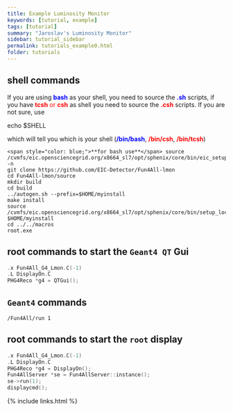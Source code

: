 ```yaml
---
title: Example Luminosity Monitor
keywords: [tutorial, example]
tags: [tutorial]
summary: "Jaroslav's Luminosity Monitor"
sidebar: tutorial_sidebar
permalink: tutorials_example0.html
folder: tutorials
---
```


## shell commands

If you are using <span style="color: blue;">**bash**</span> as your shell, you need to source the <span style="color: blue;">**.sh**</span> scripts, if you have <span style="color: red;">**tcsh** or **csh**</span> as shell you need to source the <span style="color: red;">**.csh**</span> scripts. If you are not sure, use

echo $SHELL

which will tell you which is your shell (<span style="color: blue;">**/bin/bash**</span>, <span style="color: red;">**/bin/csh**</span>, <span style="color: red;">**/bin/tcsh**</span>)



    <span style="color: blue;">**for bash use**</span> source /cvmfs/eic.opensciencegrid.org/x8664_sl7/opt/sphenix/core/bin/eic_setup.sh -n
    git clone https://github.com/EIC-Detector/Fun4All-lmon
    cd Fun4All-lmon/source
    mkdir build
    cd build
    ../autogen.sh --prefix=$HOME/myinstall
    make install
    source /cvmfs/eic.opensciencegrid.org/x8664_sl7/opt/sphenix/core/bin/setup_local.sh $HOME/myinstall
    cd ../../macros
    root.exe


## root commands to start the `Geant4 QT` Gui

```cpp
.x Fun4All_G4_Lmon.C(-1)
.L DisplayOn.C
PHG4Reco *g4 = QTGui();
```
## `Geant4` commands

```
/Fun4All/run 1
```

## root commands to start the `root` display

```cpp
.x Fun4All_G4_Lmon.C(-1)
.L DisplayOn.C
PHG4Reco *g4 = DisplayOn();
Fun4AllServer *se = Fun4AllServer::instance();
se->run(1);
displaycmd();
```

{% include links.html %}

